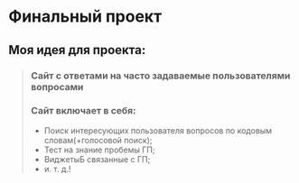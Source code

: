 # Финальный проект
## Моя идея для проекта:
> ### Сайт с ответами на часто задаваемые пользователями вопросами
> ### Сайт включает в себя:
> - Поиск интересующих пользователя вопросов по кодовым словам(+голосовой поиск);
> - Тест на знание пробемы ГП;
> - ВиджетыБ связанные с ГП;
> - и. т. д.!
